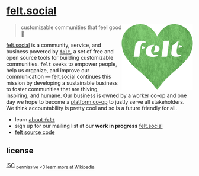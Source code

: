 # [felt.social](https://felt.social)

[<img src="static/logo-heart.png" align="right" width="192" height="178">](https://felt.social)

> customizable communities that feel good 💚

[felt.social](https://felt.social)
is a community, service, and business
powered by [`felt`](https://github.com/feltcoop/felt),
a set of free and open source tools for building customizable communities.
`felt` seeks to empower people,
help us organize,
and improve our communication —
[felt.social](https://felt.social) continues this mission
by developing a sustainable business to
foster communities that are thiving, inspiring, and humane.
Our business is owned by a worker co-op
and one day we hope to become
a [platform co-op](https://platform.coop)
to justly serve all stakeholders.
We think accountability is pretty cool
and so is a future friendly for all.

- learn [about `felt`](https://felt.dev/about)
- sign up for our mailing list at our
  **work in progress** [felt.social](https://felt.social)
- [felt source code](https://github.com/feltcoop/felt)

## license

[ISC](license)
<sub>permissive <3 [learn more at Wikipedia](https://en.wikipedia.org/wiki/ISC_license)</sub>
